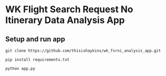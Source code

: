 # WK Flight Search Request No Itinerary Data Analysis App


## Setup and run app

```git clone https://github.com/thisishaykins/wk_fsrni_analysis_app.git```

```pip install requirements.txt```

```python app.py```